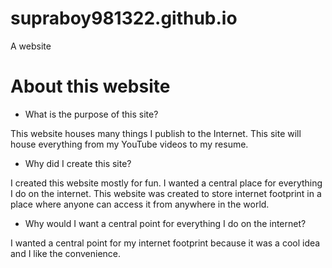 # supraboy981322.github.io
A website

# About this website
- What is the purpose of this site?

This website houses many things I publish to the Internet. This site will house everything from my YouTube videos to my resume.


- Why did I create this site?

I created this website mostly for fun. I wanted a central place for everything I do on the internet. This website was created to store internet footprint in a place where anyone can access it from anywhere in the world.


- Why would I want a central point for everything I do on the internet?

I wanted a central point for my internet footprint because it was a cool idea and I like the convenience.
